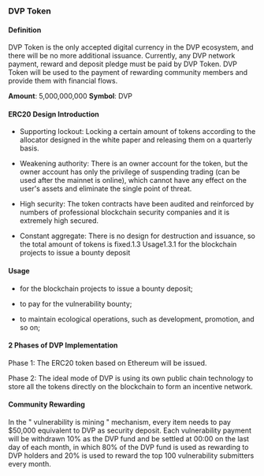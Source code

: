### DVP Token

#### Definition

DVP Token is the only accepted digital currency in the DVP ecosystem, and there will be no more additional issuance. Currently, any DVP network payment, reward and deposit pledge must be paid by DVP Token. DVP Token will be used to the payment of rewarding community members and provide them with financial flows.

**Amount**: 5,000,000,000
**Symbol**: DVP
#### ERC20 Design Introduction
- Supporting lockout: Locking a certain amount of tokens according to the
allocator designed in the white paper and releasing them on a quarterly basis.

- Weakening authority: There is an owner account for the token, but the
owner account has only the privilege of suspending trading (can be used after
the mainnet is online), which cannot have any effect on the user's assets and
eliminate the single point of threat.

- High security: The token contracts have been audited and reinforced by
numbers of professional blockchain security companies and it is extremely high
secured.
- Constant aggregate: There is no design for destruction and
issuance, so the total amount of tokens is fixed.1.3 Usage1.3.1 for the
blockchain projects to issue a bounty deposit

#### Usage

- for the blockchain projects to issue a bounty deposit;

- to pay for the vulnerability bounty;

- to maintain ecological operations, such as development, promotion, and so on;

#### 2 Phases of DVP Implementation

Phase 1: The ERC20 token based on Ethereum will be issued.

Phase 2: The ideal mode of DVP is using its own public chain technology to store all the tokens directly on the blockchain to form an incentive network.

#### Community Rewarding

In the " vulnerability is mining " mechanism, every item needs to pay $50,000 equivalent to DVP as security deposit. Each vulnerability payment will be withdrawn 10% as the DVP fund and be settled at 00:00 on the last day of each month, in which 80% of the DVP fund is used as rewarding to DVP holders and 20% is used to reward the top 100 vulnerability submitters every month.
